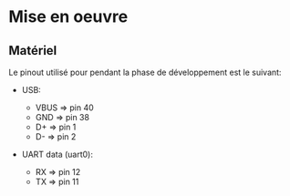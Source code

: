# Mise en oeuvre

## Matériel

Le pinout utilisé pour pendant la phase de développement est le suivant:

- USB:
  - VBUS => pin 40
  - GND  => pin 38
  - D+   => pin 1
  - D-   => pin 2

- UART data (uart0):
  - RX => pin 12
  - TX => pin 11

